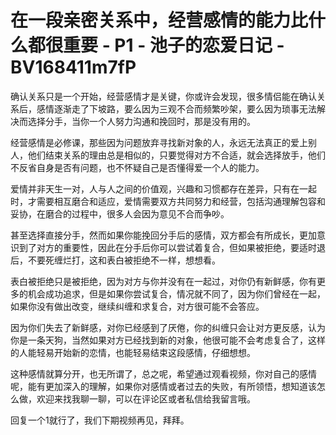 # 在一段亲密关系中，经营感情的能力比什么都很重要 - P1 - 池子的恋爱日记 - BV168411m7fP

确认关系只是一个开始，经营感情才是关键，你或许会发现，很多情侣能在确认关系后，感情逐渐走了下坡路，要么因为三观不合而频繁吵架，要么因为琐事无法解决而选择分手，当你一个人努力沟通和挽回时，那是没有用的。

经营感情是必修课，那些因为问题放弃寻找新对象的人，永远无法真正的爱上别人，他们结束关系的理由总是相似的，只要觉得对方不合适，就会选择放手，他们不反省自身是否有问题，也不怀疑自己是否懂得爱一个人的能力。

爱情并非天生一对，人与人之间的价值观，兴趣和习惯都存在差异，只有在一起时，才需要相互磨合和适应，爱情需要双方共同努力和经营，包括沟通理解包容和妥协，在磨合的过程中，很多人会因为意见不合而争吵。

甚至选择直接分手，然而如果你能挽回分手后的感情，双方都会有所成长，更加意识到了对方的重要性，因此在分手后你可以尝试着复合，但如果被拒绝，要适时退后，不要死缠烂打，这和表白被拒绝不一样，想想看。

表白被拒绝只是被拒绝，因为对方与你并没有在一起过，对你仍有新鲜感，你有更多的机会成功追求，但是如果你尝试复合，情况就不同了，因为你们曾经在一起，如果你没有做出改变，继续纠缠和求复合，对方很可能不会答应。

因为你们失去了新鲜感，对你已经感到了厌倦，你的纠缠只会让对方更反感，认为你是一条天狗，当然如果对方已经找到新的对象，他很可能不会考虑复合了，这样的人能轻易开始新的恋情，也能轻易结束这段感情，仔细想想。

这种感情就算分开，也无所谓了，总之呢，希望通过观看视频，你对自己的感情呢，能有更加深入的理解，如果你对感情或者过去的失败，有所领悟，想知道该怎么做，欢迎来找我聊一聊，可以在评论区或者私信给我留言哦。

回复一个1就行了，我们下期视频再见，拜拜。
